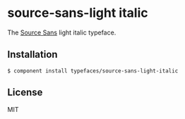 
# source-sans-light italic
  
  The [Source Sans](https://typekit.com/fonts/source-sans-pro) light italic typeface.

## Installation

    $ component install typefaces/source-sans-light-italic

## License

  MIT